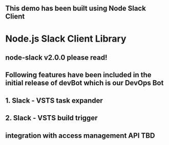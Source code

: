 ## This demo has been built using Node Slack Client
# Node.js Slack Client Library
## node-slack v2.0.0 please read!

## Following features have been included in the initial release of devBot which is our DevOps Bot
## 1. Slack - VSTS task expander
## 2. Slack - VSTS build trigger

## integration with access management API TBD